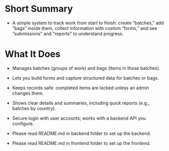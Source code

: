 # Short Summary

- A simple system to track work from start to finish: create “batches,” add “bags” inside them, collect information with custom “forms,” and see “submissions” and “reports” to understand progress.

# What It Does

- Manages batches (groups of work) and bags (items in those batches).
- Lets you build forms and capture structured data for batches or bags.
- Keeps records safe: completed items are locked unless an admin changes them.
- Shows clear details and summaries, including quick reports (e.g., batches by country).
- Secure login with user accounts; works with a backend API you configure.

- Please read README.md in backend folder to set up the backend.
- Please read README.md in frontend folder to set up the frontend.

